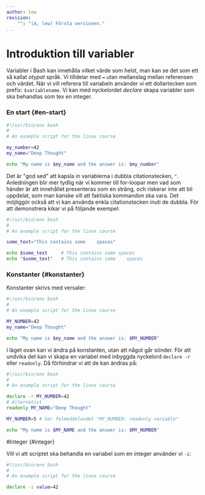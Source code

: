 ```yaml
---
author: lew
revision:
    "": "(A, lew) Första versionen."
...
```

Introduktion till variabler
=======================

Variabler i Bash kan innehålla vilket värde som helst, man kan se det som ett så kallat *otypat* språk. Vi tilldelar med `=` utan mellanslag mellan referensen och värdet. När vi vill referera till variabeln använder vi ett dollartecken som prefix: `$variablename`. Vi kan med nyckelordet *declare* skapa variabler som ska behandlas som tex en integer.



### En start {#en-start}

```bash
#!/usr/bin/env bash
#
# An example script for the linux course

my_number=42
my_name="Deep Thought"

echo "My name is $my_name and the answer is: $my_number"
```

Det är "god sed" att kapsla in variablerna i dubbla citationstecken, `"`. Anledningen blir mer tydlig när vi kommer till for-loopar men vad som händer är att innehållet presenteras som en sträng, och riskerar inte att bli uppdelat, som man kanske vill att faktiska kommandon ska vara. Det möjliggör också att vi kan använda enkla citationstecken inuti de dubbla. För att demonstrera kikar vi på följande exempel:

```bash
#!/usr/bin/env bash
#
# An example script for the linux course

some_text="This contains some    spaces"

echo $some_text     # This contains some spaces
echo "$some_text"   # This contains some    spaces
```



### Konstanter {#konstanter}

Konstanter skrivs med versaler:

```bash
#!/usr/bin/env bash
#
# An example script for the linux course

MY_NUMBER=42
my_name="Deep Thought"

echo "My name is $my_name and the answer is: $MY_NUMBER"
```

I läget ovan kan vi ändra på konstanten, utan att något går sönder. För att undvika det kan vi skapa en variabel med inbyggda nyckelord `declare -r` eller `readonly`. Då förhindrar vi att de kan ändras på:

```bash
#!/usr/bin/env bash
#
# An example script for the linux course

declare -r MY_NUMBER=42
# Alternativt
readonly MY_NAME="Deep Thought"

MY_NUMBER=5 # Ger felmeddelandet "MY_NUMBER: readonly variable"

echo "My name is $MY_NAME and the answer is: $MY_NUMBER"
```



#Integer {#integer}

Vill vi att scriptet ska behandla en variabel som en integer använder vi `-i`:

```bash
#!/usr/bin/env bash
#
# An example script for the linux course

declare -i value=42
```
